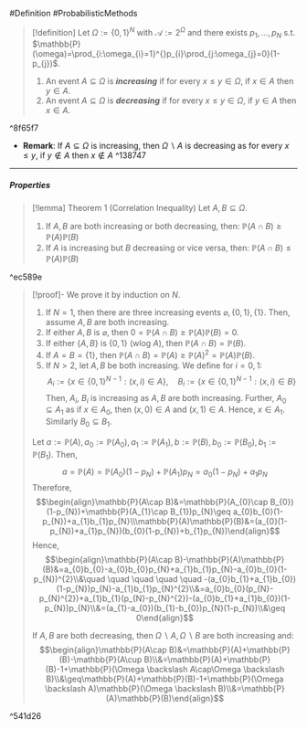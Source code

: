 #Definition #ProbabilisticMethods 

> [!definition]
> Let $\Omega:=\{ 0,1 \}^N$ with $\mathcal{A}:=2^\Omega$ and there exists $p_{1},\dots,p_{N}$ s.t. $\mathbb{P}(\omega)=\prod_{i:\omega_{i}=1}^{}p_{i}\prod_{j:\omega_{j}=0}(1-p_{j})$.
> 1. An event $A\subseteq \Omega$ is ***increasing*** if for every $x\leq y\in \Omega$,  if $x\in A$ then $y\in A$.
> 2. An event $A\subseteq \Omega$ is ***decreasing*** if for every $x\leq y\in \Omega$,  if $y\in A$ then $x\in A$.

^8f65f7

- **Remark**: If $A\subseteq\Omega$ is increasing, then $\Omega \backslash A$ is decreasing as for every $x\leq y$, if $y\notin A$ then $x\notin A$ ^138747
---
##### Properties
> [!lemma] Theorem 1 (Correlation Inequality)
> Let $A,B\subseteq \Omega$. 
> 1. If $A,B$ are both increasing or both decreasing, then: $\mathbb{P}(A\cap B)\geq \mathbb{P}(A)\mathbb{P}(B)$
> 2. If $A$ is increasing but $B$ decreasing or vice versa, then: $\mathbb{P}(A\cap B)\leq \mathbb{P}(A)\mathbb{P}(B)$

^ec589e


> [!proof]-
> We prove it by induction on $N$. 
> 1. If $N=1$, then there are three increasing events $\varnothing,\{ 0,1 \},\{ 1 \}$. Then, assume $A,B$ are both increasing. 
> 	1. If either $A,B$ is $\varnothing$, then $0=\mathbb{P}(A\cap B)\geq \mathbb{P}(A)\mathbb{P}(B)=0$.
> 	2. If either $\{ A,B \}$ is $\{ 0,1 \}$ (wlog $A$), then $\mathbb{P}(A\cap B)=\mathbb{P}(B)$.
> 	3. If $A=B=\{ 1 \}$, then $\mathbb{P}(A\cap B)=\mathbb{P}(A)\geq \mathbb{P}(A)^{2}=\mathbb{P}(A)\mathbb{P}(B)$.
> 2. If $N> 2$, let $A,B$ be both increasing. We define for $i=0,1$: $$A_{i}:=\{ x\in \{ 0,1 \}^{N-1}: (x,i)\in A \},\quad B_{i}:=\{ x\in \{ 0,1 \}^{N-1}: (x,i)\in B \}$$Then, $A_{i}$, $B_{i}$ is increasing as $A,B$ are both increasing. Further, $A_{0}\subseteq A_{1}$ as if $x\in A_{0}$, then $(x,0)\in A$ and $(x,1)\in A$. Hence, $x\in A_{1}$. Similarly $B_{0}\subseteq B_{1}$. 
> 	
> 	Let $a:=\mathbb{P}(A),a_{0}:=\mathbb{P}(A_{0}),a_{1}:=\mathbb{P}(A_{1}),b:=\mathbb{P}(B),b_{0}:=\mathbb{P}(B_{0}),b_{1}:=\mathbb{P}(B_{1})$. Then, $$a=\mathbb{P}(A)=\mathbb{P}(A_{0})(1-p_{N})+\mathbb{P}(A_{1})p_{N}=a_{0}(1-p_{N})+a_{1}p_{N}$$Therefore, $$\begin{align}\mathbb{P}(A\cap B)&=\mathbb{P}(A_{0}\cap B_{0})(1-p_{N})+\mathbb{P}(A_{1}\cap B_{1})p_{N}\geq a_{0}b_{0}(1-p_{N})+a_{1}b_{1}p_{N}\\\mathbb{P}(A)\mathbb{P}(B)&=(a_{0}(1-p_{N})+a_{1}p_{N})(b_{0}(1-p_{N})+b_{1}p_{N})\end{align}$$Hence, $$\begin{align}\mathbb{P}(A\cap B)-\mathbb{P}(A)\mathbb{P}(B)&=a_{0}b_{0}-a_{0}b_{0}p_{N}+a_{1}b_{1}p_{N}-a_{0}b_{0}(1-p_{N})^{2}\\&\quad \quad \quad \quad \quad -(a_{0}b_{1}+a_{1}b_{0})(1-p_{N})p_{N}-a_{1}b_{1}p_{N}^{2}\\&=a_{0}b_{0}(p_{N}-p_{N}^{2})+a_{1}b_{1}(p_{N}-p_{N}^{2})-(a_{0}b_{1}+a_{1}b_{0})(1-p_{N})p_{N}\\&=(a_{1}-a_{0})(b_{1}-b_{0})p_{N}(1-p_{N})\\&\geq 0\end{align}$$
> 
> If $A,B$ are both decreasing, then $\Omega \backslash A,\Omega \backslash B$ are both increasing and: $$\begin{align}\mathbb{P}(A\cap B)&=\mathbb{P}(A)+\mathbb{P}(B)-\mathbb{P}(A\cup B)\\&=\mathbb{P}(A)+\mathbb{P}(B)-1+\mathbb{P}(\Omega \backslash A\cap\Omega \backslash B)\\&\geq\mathbb{P}(A)+\mathbb{P}(B)-1+\mathbb{P}(\Omega \backslash A)\mathbb{P}(\Omega \backslash B)\\&=\mathbb{P}(A)\mathbb{P}(B)\end{align}$$

^541d26
